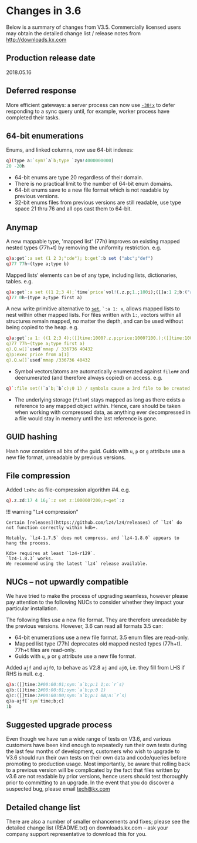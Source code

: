 # Changes in 3.6

Below is a summary of changes from V3.5. Commercially licensed users may obtain the detailed change list / release notes from <http://downloads.kx.com>

## Production release date

2018.05.16

## Deferred response

More efficient gateways: a server process can now use [`-30!x`](../basics/internal.md#-30x-deferred-response) to defer responding to a sync query until, for example, worker process have completed their tasks. 

## 64-bit enumerations

Enums, and linked columns, now use 64-bit indexes:

```q
q)(type a:`sym?`a`b;type `zym!4000000000)
20 -20h
```

- 64-bit enums are type 20 regardless of their domain.
- There is no practical limit to the number of 64-bit enum domains.
- 64-bit enums save to a new file format which is not readable by previous versions.
- 32-bit enums files from previous versions are still readable, use type space 21 thru 76 and all ops cast them to 64-bit.

## Anymap

A new mappable type, 'mapped list' (77h) improves on existing mapped nested types (77h+t) by removing the uniformity restriction. e.g.
```q
q)a:get`:a set (1 2 3;"cde"); b:get`:b set ("abc";"def")
q)77 77h~(type a;type b)
```
Mapped lists' elements can be of any type, including lists, dictionaries, tables. e.g.
```q
q)a:get`:a set ((1 2;3 4);`time`price`vol!(.z.p;1.;100i);([]a:1 2;b:("ab";"cd")))
q)77 0h~(type a;type first a)
```
A new write primitive alternative to [`set`](../ref/get.md#set), `` `:a 1: x ``, allows mapped lists to nest within other mapped lists. For files written with `1:`, vectors within all structures remain mapped, no matter the depth, and can be used without being copied to the heap. e.g.
```q
q)a:get`:a 1: ((1 2;3 4);([]time:1000?.z.p;price:1000?100.);([]time:1000?.z.p;price:1000?200))
q)77 77h~(type a;type first a)
q).Q.w[]`used`mmap / 336736 40432
q)p:exec price from a[1]
q).Q.w[]`used`mmap /336736 40432
```
- Symbol vectors/atoms are automatically enumerated against `file##` and deenumerated (and therefore always copied) on access. e.g.
```q
q)`:file set((`a`b;`b`c);0 1) / symbols cause a 3rd file to be created, file##, which contains the enumeration domain
```
- The underlying storage (`file#`) stays mapped as long as there exists a reference to any mapped object within. Hence, care should be taken when working with compressed data, as anything ever decompressed in a file would stay in memory until the last reference is gone.

## GUID hashing

Hash now considers all bits of the guid. Guids with `u`, `p` or `g` attribute use a new file format, unreadable by previous versions.


## File compression

Added `lz4hc` as file-compression algorithm #4. e.g.

```q
q).z.zd:17 4 16;`:z set z:100000?200;z~get`:z
```

!!! warning "`lz4` compression"

    Certain [releases](https://github.com/lz4/lz4/releases) of `lz4` do not function correctly within kdb+.

    Notably, `lz4-1.7.5` does not compress, and `lz4-1.8.0` appears to hang the process. 

    Kdb+ requires at least `lz4-r129`.
    `lz4-1.8.3` works. 
    We recommend using the latest `lz4` release available.



## NUCs – not upwardly compatible

We have tried to make the process of upgrading seamless, however please pay attention to the following NUCs to consider whether they impact your particular installation.

The following files use a new file format. They are therefore unreadable by the previous versions. However, 3.6 can read all formats 3.5 can:

- 64-bit enumerations use a new file format. 3.5 enum files are read-only.
- Mapped list type (77h) deprecates old mapped nested types (77h+t). 77h+t files are read-only.
- Guids with `u`, `p` or `g` attribute use a new file format. 

Added `ajf` and `ajf0`, to behave as V2.8 `aj` and `aj0`, i.e. they fill from LHS if RHS is null. e.g.
```q
q)a:([]time:2#00:00:01;sym:`a`b;p:1 1;n:`r`s)
q)b:([]time:2#00:00:01;sym:`a`b;p:0 1)
q)c:([]time:2#00:00:00;sym:`a`b;p:1 0N;n:`r`s)
q)a~ajf[`sym`time;b;c]
1b
```


## Suggested upgrade process

Even though we have run a wide range of tests on V3.6, and various customers have been kind enough to repeatedly run their own tests during the last few months of development, customers who wish to upgrade to V3.6 should run their own tests on their own data and code/queries before promoting to production usage. Most importantly, be aware that rolling back to a previous version will be complicated by the fact that files written by v3.6 are not readable by prior versions, hence users should test thoroughly prior to committing to an upgrade. In the event that you do discover a suspected bug, please email tech@kx.com


## Detailed change list

There are also a number of smaller enhancements and fixes; please see the detailed change list (README.txt) on downloads.kx.com – ask your company support representative to download this for you.